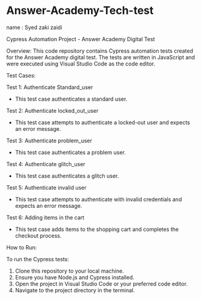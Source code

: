 # Answer-Academy-Tech-test

name : Syed zaki zaidi

Cypress Automation Project - Answer Academy Digital Test

Overview:
This code repository contains Cypress automation tests created for the Answer Academy digital test. The tests are written in JavaScript and were executed using Visual Studio Code as the code editor.

Test Cases:

Test 1: Authenticate Standard_user
- This test case authenticates a standard user.

Test 2: Authenticate locked_out_user
- This test case attempts to authenticate a locked-out user and expects an error message.

Test 3: Authenticate problem_user
- This test case authenticates a problem user.

Test 4: Authenticate glitch_user
- This test case authenticates a glitch user.

Test 5: Authenticate invalid user
- This test case attempts to authenticate with invalid credentials and expects an error message.

Test 6: Adding items in the cart
- This test case adds items to the shopping cart and completes the checkout process.

How to Run:

To run the Cypress tests:

1. Clone this repository to your local machine.
2. Ensure you have Node.js and Cypress installed.
3. Open the project in Visual Studio Code or your preferred code editor.
4. Navigate to the project directory in the terminal.

